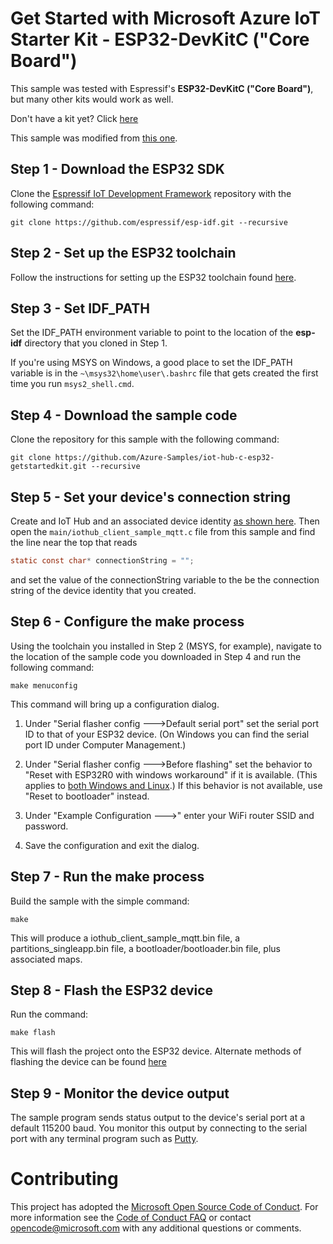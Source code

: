 
# Get Started with Microsoft Azure IoT Starter Kit - ESP32-DevKitC ("Core Board")

This sample was tested with Espressif's **ESP32-DevKitC ("Core Board")**, but many other kits would work as well.

Don't have a kit yet? Click [here](http://esp32.net/)

This sample was modified from [this one](https://github.com/ustccw/AzureESP32.git).

## Step 1 - Download the ESP32 SDK

Clone the [Espressif IoT Development Framework](https://github.com/espressif/esp-idf) repository with the following command:

`git clone https://github.com/espressif/esp-idf.git --recursive`

## Step 2 - Set up the ESP32 toolchain

Follow the instructions for setting up the ESP32 toolchain found [here](http://esp-idf.readthedocs.io/en/latest/#setup-toolchain).

## Step 3 - Set IDF_PATH

Set the IDF_PATH environment variable to point to the location of the **esp-idf** directory that you cloned in Step 1.

If you're using MSYS on Windows, a good place to set the IDF_PATH variable is in the `~\msys32\home\user\.bashrc` file that gets created the first time you run `msys2_shell.cmd`.

## Step 4 - Download the sample code

Clone the repository for this sample with the following command:

`git clone https://github.com/Azure-Samples/iot-hub-c-esp32-getstartedkit.git --recursive`

## Step 5 - Set your device's connection string

Create and IoT Hub and an associated device identity [as shown here](https://docs.microsoft.com/en-us/azure/iot-hub/iot-hub-csharp-csharp-getstarted).
Then open the `main/iothub_client_sample_mqtt.c` file from this sample and find the line near the top that reads 

```c
static const char* connectionString = "";

```

and set the value of the connectionString variable to the be the connection string of the device identity that you created.

## Step 6 - Configure the make process

Using the toolchain you installed in Step 2 (MSYS, for example), navigate to the location of the sample code you downloaded in Step 4 and run the following command:

`make menuconfig`

This command will bring up a configuration dialog.

1. Under "Serial flasher config --->Default serial port" set the serial port ID to that of your ESP32 device. (On Windows you can find the serial port ID under Computer Management.)

1. Under "Serial flasher config --->Before flashing" set the behavior to "Reset with ESP32R0 with windows workaround" if it is available. (This applies to [both Windows and Linux](https://github.com/espressif/esp-idf/issues/305).) If this behavior is not available, use "Reset to bootloader" instead.

1. Under "Example Configuration --->" enter your WiFi router SSID and password.

1. Save the configuration and exit the dialog.

## Step 7 - Run the make process

Build the sample with the simple command:

`make`

This will produce a iothub_client_sample_mqtt.bin file, a partitions_singleapp.bin file, a bootloader/bootloader.bin file, plus associated maps.

## Step 8 - Flash the ESP32 device

Run the command:

`make flash`

This will flash the project onto the ESP32 device. Alternate methods of flashing the device can be found [here](https://espressif.com/en/support/download/other-tools)

## Step 9 - Monitor the device output

The sample program sends status output to the device's serial port at a default 115200 baud. You monitor this output by connecting to the serial port with any terminal program such as [Putty](http://www.putty.org/).

# Contributing

This project has adopted the [Microsoft Open Source Code of Conduct](https://opensource.microsoft.com/codeofconduct/). For more information see the [Code of Conduct FAQ](https://opensource.microsoft.com/codeofconduct/faq/) or contact [opencode@microsoft.com](mailto:opencode@microsoft.com) with any additional questions or comments.
